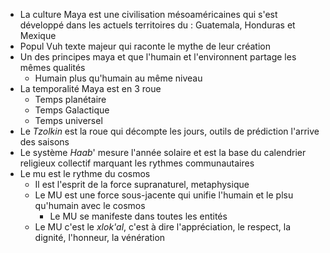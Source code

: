 - La culture Maya est une civilisation mésoaméricaines qui s'est développé dans les actuels territoires du : Guatemala, Honduras et Mexique
- Popul Vuh texte majeur qui raconte le mythe de leur création
- Un des principes maya et que l'humain et l'environnent partage les mêmes qualités
	- Humain plus qu'humain au même niveau
- La temporalité Maya est en 3 roue
	- Temps planétaire
	- Temps Galactique
	- Temps universel
- Le *Tzolkin* est la roue qui décompte les jours, outils de prédiction l'arrive des saisons
- Le système *Haab*' mesure l'année solaire et est la base du calendrier religieux collectif marquant les rythmes communautaires
- Le mu est le rythme du cosmos
	- Il est l'esprit de la force supranaturel, metaphysique
	- Le MU est une force sous-jacente qui unifie l'humain et le plsu qu'humain avec le cosmos
		- Le MU se manifeste dans toutes les entités
	- Le MU c'est le *xlok'al*, c'est à dire l'appréciation, le respect, la dignité, l'honneur, la vénération